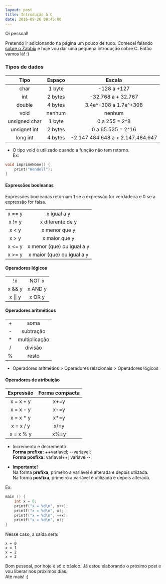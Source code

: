 ```yaml
---
layout: post
title: Introdução à C
date: 2016-09-26 08:45:00
---
```


Oi pessoal!  

Pretendo ir adicionando na página um pouco de tudo. Comecei falando [sobre o Zabbix](https://wendellrocha.github.io/articles/2016-09/instalando-o-zabbix) e hoje vou dar uma pequena introdução sobre C.
Então vamos lá! :)  

<!--more-->

### Tipos de dados

| Tipo           | Espaço   | Escala                            |
| :------------: | :------: | :--------------------------------:|
| char           | 1 byte   | -128 a +127                       |
| int            | 2 bytes  | -32.768 a + 32.767                |
| double         | 4 bytes  | 3.4e^-308 a 1.7e^+308             |
| void           | nenhum   | nenhum                            |
| unsigned char  | 1 byte   | 0 a 255 = 2^8                     |
| unsignet int   | 2 bytes  | 0 a 65.535 = 2^16                 |
| long int       | 4 bytes  | -2.147.484.648 a + 2.147.484.647  |

 * O tipo void é utilizado quando a função não tem retorno.  
   Ex:  
   
```c
void imprimeNome() {
	print("Wendell");  
}
```
	
#### Expressões booleanas

Expressões booleanas retornam 1 se a expressão for verdadeira e 0 se a expressão for falsa.  
  
|            |                             |  
| :--------: | :-------------------------: |
| x == y     | x igual a y                 |
| x != y     | x diferente de y            |
| x < y      | x menor que y               |
| x > y      | x maior que y               |
| x <= y     | x menor (que) ou igual a y  |
| x >= y     | x maior (que) ou igual a y  |

#### Operadores lógicos

|            |            |
| :--------: | :--------: |
| !x         | NOT x      |
| x && y     | x AND y    |
| x \|\| y   | x OR y     |

#### Operadores aritméticos

|           |              |
| :-------: | :----------: |
| +         | soma         |
| -         | subtração    |
| *         | multiplicação|
| /         | divisão      |
| %         | resto        |  

 * Operadores aritmétios > Operadores relacionais > Operadores lógicos
 
#### Operadores de atribuição
 
| Expressão  | Forma compacta |
| :--------: | :------------: |
| x = x + y  | x+=y           |
| x = x - y  | x-=y           |
| x = x * y  | x*=y           |
| x = x / y  | x/=y           |
| x = x % y  | x%=y           |  
 
  * Incremento e decremento  
	**Forma prefixa:** ++variavel; --variavel;  
	**Forma posfixa:** variavel++; variavel--;  
	
  * **Importante!**  
	Na forma **prefixa**, primeiro a variável é alterada e depois utiizada.  
	Na forma **posfixa**, primeiro a variável é utilizada e depois alterada.  
	
  Ex:  
	
```c
main () {
	int x = 0;
	printf("x = %d\n", x++);
	printf("x = %d\n", x);
	printf("x = %d\n", ++x);
	printf("x = %d\n", x);
}
```
 
Nesse caso, a saída será:


```
x = 0
x = 1
x = 2
x = 2
```
	
Bom pessoal, por hoje é só o básico. Já estou elaborando o próximo post e vou liberar nos próximos dias.  
Até mais! :)
